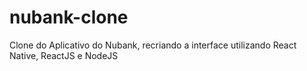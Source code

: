 # nubank-clone
Clone do Aplicativo do Nubank, recriando a interface utilizando React Native, ReactJS e NodeJS
